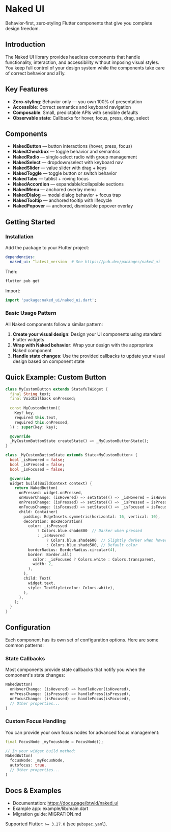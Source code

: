 # Naked UI

Behavior‑first, zero‑styling Flutter components that give you complete design freedom.

## Introduction

The Naked UI library provides headless components that handle functionality, interaction, and accessibility without imposing visual styles. You keep full control of your design system while the components take care of correct behavior and a11y.

## Key Features

- **Zero‑styling**: Behavior only — you own 100% of presentation
- **Accessible**: Correct semantics and keyboard navigation
- **Composable**: Small, predictable APIs with sensible defaults
- **Observable state**: Callbacks for hover, focus, press, drag, select

## Components

- **NakedButton** — button interactions (hover, press, focus)
- **NakedCheckbox** — toggle behavior and semantics
- **NakedRadio** — single‑select radio with group management
- **NakedSelect** — dropdown/select with keyboard nav
- **NakedSlider** — value slider with drag + keys
- **NakedToggle** — toggle button or switch behavior
- **NakedTabs** — tablist + roving focus
- **NakedAccordion** — expandable/collapsible sections
- **NakedMenu** — anchored overlay menu
- **NakedDialog** — modal dialog behavior + focus trap
- **NakedTooltip** — anchored tooltip with lifecycle
- **NakedPopover** — anchored, dismissible popover overlay

## Getting Started

### Installation

Add the package to your Flutter project:

```yaml
dependencies:
  naked_ui: ^latest_version  # See https://pub.dev/packages/naked_ui
```

Then:

```bash
flutter pub get
```

Import:

```dart
import 'package:naked_ui/naked_ui.dart';
```

### Basic Usage Pattern

All Naked components follow a similar pattern:

1. **Create your visual design**: Design your UI components using standard Flutter widgets
2. **Wrap with Naked behavior**: Wrap your design with the appropriate Naked component
3. **Handle state changes**: Use the provided callbacks to update your visual design based on component state

## Quick Example: Custom Button

```dart
class MyCustomButton extends StatefulWidget {
  final String text;
  final VoidCallback onPressed;
  
  const MyCustomButton({
    Key? key,
    required this.text,
    required this.onPressed,
  }) : super(key: key);

  @override
  _MyCustomButtonState createState() => _MyCustomButtonState();
}

class _MyCustomButtonState extends State<MyCustomButton> {
  bool _isHovered = false;
  bool _isPressed = false;
  bool _isFocused = false;

  @override
  Widget build(BuildContext context) {
    return NakedButton(
      onPressed: widget.onPressed,
      onHoverChange: (isHovered) => setState(() => _isHovered = isHovered),
      onPressChange: (isPressed) => setState(() => _isPressed = isPressed),
      onFocusChange: (isFocused) => setState(() => _isFocused = isFocused),
      child: Container(
        padding: EdgeInsets.symmetric(horizontal: 16, vertical: 10),
        decoration: BoxDecoration(
          color: _isPressed
              ? Colors.blue.shade800  // Darker when pressed
              : _isHovered
                  ? Colors.blue.shade600  // Slightly darker when hovered
                  : Colors.blue.shade500, // Default color
          borderRadius: BorderRadius.circular(4),
          border: Border.all(
            color: _isFocused ? Colors.white : Colors.transparent,
            width: 2,
          ),
        ),
        child: Text(
          widget.text,
          style: TextStyle(color: Colors.white),
        ),
      ),
    );
  }
}
```

## Configuration

Each component has its own set of configuration options. Here are some common patterns:

### State Callbacks

Most components provide state callbacks that notify you when the component's state changes:

```dart
NakedButton(
  onHoverChange: (isHovered) => handleHover(isHovered),
  onPressChange: (isPressed) => handlePress(isPressed),
  onFocusChange: (isFocused) => handleFocus(isFocused),
  // Other properties...
)
```



### Custom Focus Handling

You can provide your own focus nodes for advanced focus management:

```dart
final FocusNode _myFocusNode = FocusNode();

// In your widget build method:
NakedButton(
  focusNode: _myFocusNode,
  autofocus: true,
  // Other properties...
)
```

## Docs & Examples

- Documentation: https://docs.page/btwld/naked_ui
- Example app: example/lib/main.dart
- Migration guide: MIGRATION.md

Supported Flutter: `>= 3.27.0` (see `pubspec.yaml`).

